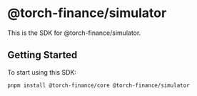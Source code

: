 # @torch-finance/simulator

This is the SDK for @torch-finance/simulator.

## Getting Started

To start using this SDK:

```bash
pnpm install @torch-finance/core @torch-finance/simulator
```
